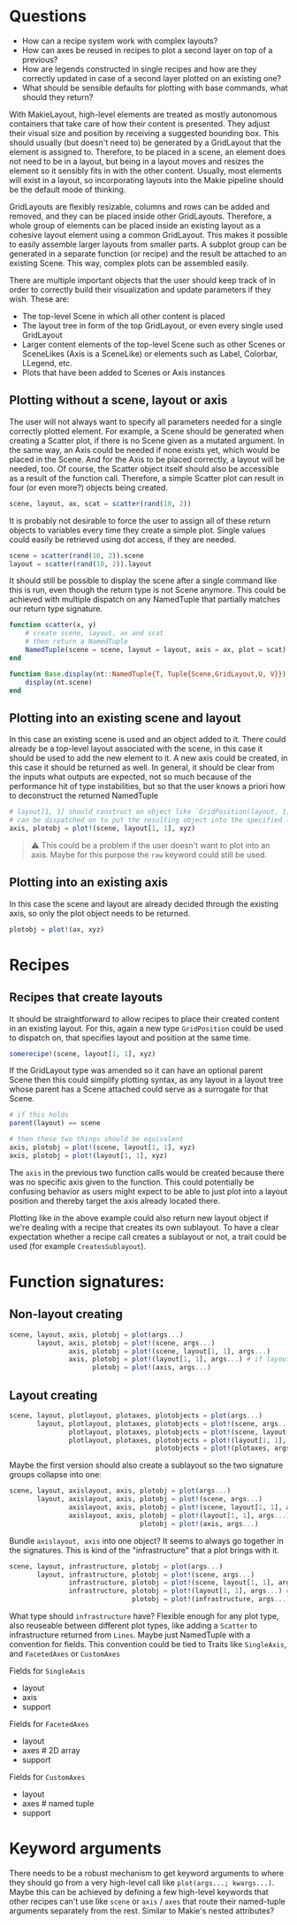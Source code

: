 # Questions
- How can a recipe system work with complex layouts?
- How can axes be reused in recipes to plot a second layer on top of a previous?
- How are legends constructed in single recipes and how are they correctly updated in case of a second layer plotted on an existing one?
- What should be sensible defaults for plotting with base commands, what should they return?

With MakieLayout, high-level elements are treated as mostly autonomous containers
that take care of how their content is presented. They adjust their visual size and position
by receiving a suggested bounding box. This should usually (but doesn't need to)
be generated by a GridLayout that the element is assigned to. Therefore, to be placed
in a scene, an element does not need to be in a layout, but being in a layout moves
and resizes the element so it sensibly fits in with the other content. Usually, most
elements will exist in a layout, so incorporating layouts into the Makie pipeline
should be the default mode of thinking.

GridLayouts are flexibly resizable, columns and rows can be added and removed,
and they can be placed inside other GridLayouts. Therefore, a whole group of
elements can be placed inside an existing layout as a cohesive layout element using
a common GridLayout. This makes it possible to easily assemble larger layouts from
smaller parts. A subplot group can be generated in a separate function (or recipe)
and the result be attached to an existing Scene. This way, complex plots can be assembled
easily.

There are multiple important objects that the user should keep track of in order
to correctly build their visualization and update parameters if they wish. These are:

- The top-level Scene in which all other content is placed
- The layout tree in form of the top GridLayout, or even every single used GridLayout
- Larger content elements of the top-level Scene such as other Scenes or SceneLikes
(Axis is a SceneLike) or elements such as Label, Colorbar, LLegend, etc.
- Plots that have been added to Scenes or Axis instances

## Plotting without a scene, layout or axis

The user will not always want to specify all parameters needed for a single correctly
plotted element. For example, a Scene should be generated when creating a Scatter
plot, if there is no Scene given as a mutated argument. In the same way, an Axis
could be needed if none exists yet, which would be placed in the Scene. And for
the Axis to be placed correctly, a layout will be needed, too. Of course, the Scatter
object itself should also be accessible as a result of the function call.
Therefore, a simple Scatter plot can result in four (or even more?) objects being created.

```julia
scene, layout, ax, scat = scatter(rand(10, 2))
```

It is probably not desirable to force the user to assign all of these return objects to variables
every time they create a simple plot. Single values could easily be retrieved using
dot access, if they are needed.

```julia
scene = scatter(rand(10, 2)).scene
layout = scatter(rand(10, 2)).layout
```

It should still be possible to display the scene after a single command like this
is run, even though the return type is not Scene anymore. This could be achieved with
multiple dispatch on any NamedTuple that partially matches our return type signature.

```julia
function scatter(x, y)
    # create scene, layout, ax and scat
    # then return a NamedTuple
    NamedTuple(scene = scene, layout = layout, axis = ax, plot = scat)
end

function Base.display(nt::NamedTuple{T, Tuple{Scene,GridLayout,U, V}}) where {T, U, V}
    display(nt.scene)
end
```

## Plotting into an existing scene and layout

In this case an existing scene is used and an object added to it. There could already
be a top-level layout associated with the scene, in this case it should be used
to add the new element to it. A new axis could be created, in this case it should
be returned as well. In general, it should be clear from the inputs what outputs
are expected, not so much because of the performance hit of type instabilities, but
so that the user knows a priori how to deconstruct the returned NamedTuple

```julia
# layout[1, 1] should construct an object like `GridPosition(layout, 1, 1)` so it
# can be dispatched on to put the resulting object into the specified layout position.
axis, plotobj = plot!(scene, layout[1, 1], xyz)
```
> ⚠️ This could be a problem if the user doesn't want to plot into an axis. Maybe for this purpose the `raw` keyword could still be used.

## Plotting into an existing axis

In this case the scene and layout are already decided through the existing axis,
so only the plot object needs to be returned.

```julia
plotobj = plot!(ax, xyz)
```

# Recipes

## Recipes that create layouts

It should be straightforward to allow recipes to place their created content
in an existing layout. For this, again a new type `GridPosition` could be used to
dispatch on, that specifies layout and position at the same time.

```julia
somerecipe!(scene, layout[1, 1], xyz)
```

If the GridLayout type was amended so it can have an optional parent Scene then
this could simplify plotting syntax, as any layout in a layout tree whose parent
has a Scene attached could serve as a surrogate for that Scene.

```julia
# if this holds
parent(layout) == scene

# then these two things should be equivalent
axis, plotobj = plot!(scene, layout[1, 1], xyz)
axis, plotobj = plot!(layout[1, 1], xyz)
```

The `axis` in the previous two function calls would be created because there was
no specific axis given to the function. This could potentially be confusing behavior
as users might expect to be able to just plot into a layout position and thereby
target the axis already located there.

Plotting like in the above example could also return new layout object if we're dealing
with a recipe that creates its own sublayout. To have a clear expectation whether a
recipe call creates a sublayout or not, a trait could be used (for example `CreatesSublayout`).





# Function signatures:

## Non-layout creating

```julia
scene, layout, axis, plotobj = plot(args...)
       layout, axis, plotobj = plot!(scene, args...)
               axis, plotobj = plot!(scene, layout[1, 1], args...)
               axis, plotobj = plot!(layout[1, 1], args...) # if layout has scene connected
                     plotobj = plot!(axis, args...)
```

## Layout creating

```julia
scene, layout, plotlayout, plotaxes, plotobjects = plot(args...)
       layout, plotlayout, plotaxes, plotobjects = plot!(scene, args...)
               plotlayout, plotaxes, plotobjects = plot!(scene, layout[1, 1], args...)
               plotlayout, plotaxes, plotobjects = plot!(layout[1, 1], args...) # if layout has scene connected
                                     plotobjects = plot!(plotaxes, args...)
```

Maybe the first version should also create a sublayout so the two signature groups collapse into one:

```julia
scene, layout, axislayout, axis, plotobj = plot(args...)
       layout, axislayout, axis, plotobj = plot!(scene, args...)
               axislayout, axis, plotobj = plot!(scene, layout[1, 1], args...)
               axislayout, axis, plotobj = plot!(layout[1, 1], args...) # if layout has scene connected
                                 plotobj = plot!(axis, args...)
```

Bundle `axislayout, axis` into one object? It seems to always go together in the signatures.
This is kind of the "infrastructure" that a plot brings with it.

```julia
scene, layout, infrastructure, plotobj = plot(args...)
       layout, infrastructure, plotobj = plot!(scene, args...)
               infrastructure, plotobj = plot!(scene, layout[1, 1], args...)
               infrastructure, plotobj = plot!(layout[1, 1], args...) # if layout has scene connected
                               plotobj = plot!(infrastructure, args...)
```

What type should `infrastructure` have? Flexible enough for any plot type, also reuseable between different plot types, like adding a `Scatter` to infrastructure returned from `Lines`.
Maybe just NamedTuple with a convention for fields.
This convention could be tied to Traits like `SingleAxis`, and `FacetedAxes` or `CustomAxes`

Fields for `SingleAxis`
- layout
- axis
- support

Fields for `FacetedAxes`
- layout
- axes # 2D array
- support

Fields for `CustomAxes`
- layout
- axes # named tuple
- support


# Keyword arguments

There needs to be a robust mechanism to get keyword arguments to where they should go from a very high-level call
like `plot(args...; kwargs...)`.
Maybe this can be achieved by defining a few high-level keywords that other recipes can't use like `scene` or `axis` / `axes` that route their named-tuple arguments separately from the rest.
Similar to Makie's nested attributes?
